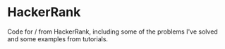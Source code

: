 # HackerRank
Code for / from HackerRank, including some of the problems I've solved and some examples from tutorials. 
